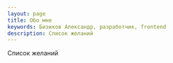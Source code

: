 ```yaml
---
layout: page
title: Обо мне
keywords: Бизиков Александр, разработчик, frontend
description: Список желаний
---
```


Список желаний
